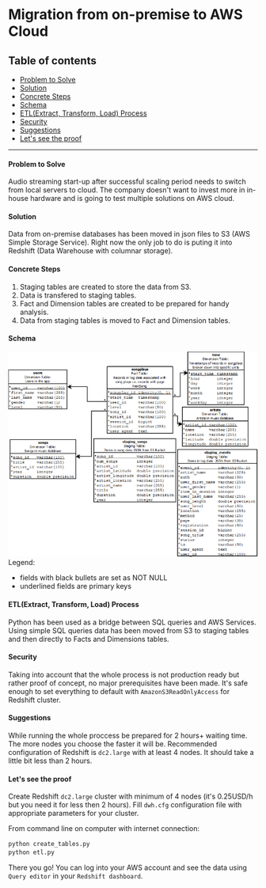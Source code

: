 # Migration from on-premise to AWS Cloud

## Table of contents
* [Problem to Solve](#Problem-to-Solve)
* [Solution](#Solution)
* [Concrete Steps](#Concrete-Steps)
* [Schema](#Schema)
* [ETL(Extract, Transform, Load) Process](#ETLExtract-Transform-Load-Process)
* [Security](#Security)
* [Suggestions](#Suggestions)
* [Let's see the proof](#Lets-see-the-proof)
--------------------------------------------

#### Problem to Solve
Audio streaming start-up after successful scaling period needs to switch from local servers to cloud. The company doesn't want to invest more in in-house hardware and is going to test multiple solutions on AWS cloud. 

#### Solution
Data from on-premise databases has been moved in json files to S3 (AWS Simple Storage Service). Right now the only job to do is puting it into Redshift (Data Warehouse with columnar storage).

#### Concrete Steps
1. Staging tables are created to store the data from S3. 
2. Data is transfered to staging tables.
3. Fact and Dimension tables are created to be prepared for handy analysis.
4. Data from staging tables is moved to Fact and Dimension tables.

#### Schema
![schema](https://github.com/JBielan/migration_to_aws_cloud/blob/master/database_schema.png?raw=true)
Legend:
- fields with black bullets are set as NOT NULL
- underlined fields are primary keys

#### ETL(Extract, Transform, Load) Process
Python has been used as a bridge between SQL queries and AWS Services. Using simple SQL queries data has been moved from S3 to staging tables and then directly to Facts and Dimensions tables.

#### Security
Taking into account that the whole process is not production ready but rather proof of concept, no major prerequisites have been made. It's safe enough to set everything to default with `AmazonS3ReadOnlyAccess` for Redshift cluster. 

#### Suggestions
While running the whole proccess be prepared for 2 hours+ waiting time. The more nodes you choose the faster it will be. Recommended configuration of Redshift is `dc2.large` with at least 4 nodes. It should take a little bit less than 2 hours. 

#### Let's see the proof
Create Redshift `dc2.large` cluster with minimum of 4 nodes (it's 0.25USD/h but you need it for less then 2 hours). Fill `dwh.cfg` configuration file with appropriate parameters for your cluster.

From command line on computer with internet connection:
```python
python create_tables.py
python etl.py
```

There you go! You can log into your AWS account and see the data using `Query editor` in your `Redshift dashboard`.
